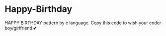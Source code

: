 # Happy-Birthday
HAPPY BIRTHDAY pattern by c language.
Copy this code to wish your coder boy/girlfriend 💕
